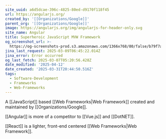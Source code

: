 ```yaml
---
site_uuid: a6d5dcae-396c-4825-80ed-d9170f118f45
url: https://angularjs.org/
created_by: '[[Organizations/Google]]'
parent_org: '[[Organizations/Google]]'
image: https://angularjs.org/img/angularjs-for-header-only.svg
site_name: Angular
title: Superheroic JavaScript MVW Framework
og_screenshot_url: >-
  https://og-screenshots-prod.s3.amazonaws.com/1366x768/80/false/b79f7a0024168491927e9bed26bc7de8fc6d8b5d31a06fae66b222d35fb86a17.jpeg
jina_last_request: 2025-03-09T06:45:22.014Z
jina_error: Error occurred
og_last_fetch: 2025-03-07T05:20:56.428Z
date_modified: '2025-04-12'
date_created: '2025-03-31T20:44:50.516Z'
tags:
  - Software-Development
  - Frameworks
  - Web-Frameworks
---
```














A [[JavaScript]] based [[Web Frameworks|Web Framework]] created and maintained by [[Organizations/Google]].

[[Angular]] is more of a competitor to [[Vue.js]] and [[DotNET]].

[[React]] is a lighter, front-end centered [[Web Frameworks|Web Framework]].
